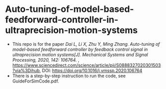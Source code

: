 # Auto-tuning-of-model-based-feedforward-controller-in-ultraprecision-motion-systems
* This repo is for the paper *Dai L, Li X, Zhu Y, Ming Zhang. Auto-tuning of model-based feedforward controller by feedback control signal in ultraprecision motion systems[J]. Mechanical Systems and Signal Processing, 2020, 142: 106764.* , https://www.sciencedirect.com/science/article/pii/S0888327020301503?via%3Dihub, DOI: https://doi.org/10.1016/j.ymssp.2020.106764
* There is a step-by-step instruction to run the code, see GuideForSimCode.pdf.
